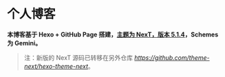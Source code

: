 # 个人博客



**本博客基于 Hexo + GitHub Page 搭建，[主题为 NexT，版本 5.1.4](<https://github.com/iissnan/hexo-theme-next/tree/v5.1.4>)，Schemes 为 Gemini。**

> 注：新版的 NexT 源码已转移在另外仓库 *<https://github.com/theme-next/hexo-theme-next>*。







